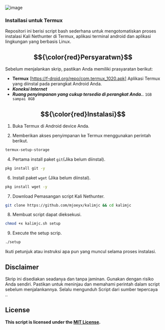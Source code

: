 ![image](https://github.com/user-attachments/assets/b9f9cb33-697c-4923-9fec-156558006e17)

###  Installasi untuk Termux

Repositori ini berisi script bash sederhana untuk mengotomatiskan proses instalasi Kali Nethunter di Termux, aplikasi terminal android dan aplikasi lingkungan yang berbasis Linux.

## $${\color{red}Persyaratwn}$$

Sebelum menjalankan skrip, pastikan Anda memiliki prasyaratan berikut:

- **Termux** [https://f-droid.org/repo/com.termux_1020.apk] Aplikasi Termux yang diinstal pada perangkat Android Anda.
- ***Koneksi Internet***
- ***Ruang penyimpanan yang cukup tersedia di perangkat Anda..*** `1GB sampai 8GB`

## $${\color{red}Instalasi}$$

1. Buka Termux di Android device Anda.

2. Memberikan akses penyimpanan ke Termux menggunakan perintah berikut.
```bash
termux-setup-storage
```
4. Pertama install paket `git`(Jika belum diinstal).
```bash
pkg install git -y
```

6. Install paket `wget` (Jika belum diinstal).
```bash
pkg install wget -y 
```
7. Download Pemasangan script Kali Nethunter.
```bash
git clone https://github.com/mjoeyx/kalimjc && cd kalimjc
```
8. Membuat script dapat dieksekusi.
```bash
chmod +x kalimjc.sh setup
```
9. Execute the setup scrip.
```bash
./setup
```

Ikuti petunjuk atau instruksi apa pun yang muncul selama proses instalasi.

## Disclaimer

Skrip ini disediakan seadanya dan tanpa jaminan. Gunakan dengan risiko Anda sendiri. Pastikan untuk meninjau dan memahami perintah dalam script sebelum menjalankannya. Selalu mengunduh Script dari sumber tepercaya ..

## License

**This script is licensed under the [MIT License](LICENSE).**
